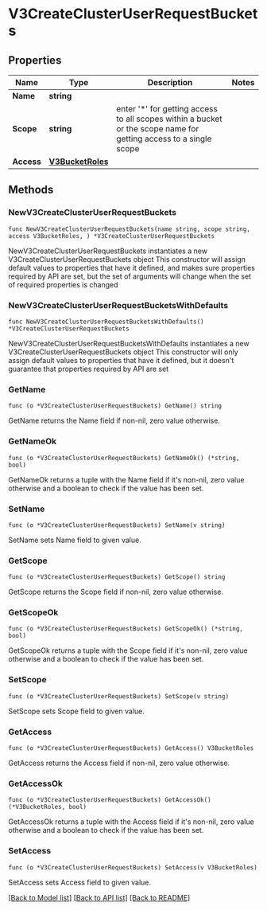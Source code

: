 # V3CreateClusterUserRequestBuckets

## Properties

Name | Type | Description | Notes
------------ | ------------- | ------------- | -------------
**Name** | **string** |  | 
**Scope** | **string** | enter &#39;*&#39; for getting access to all scopes within a bucket or the scope name for getting access to a single scope | 
**Access** | [**V3BucketRoles**](V3BucketRoles.md) |  | 

## Methods

### NewV3CreateClusterUserRequestBuckets

`func NewV3CreateClusterUserRequestBuckets(name string, scope string, access V3BucketRoles, ) *V3CreateClusterUserRequestBuckets`

NewV3CreateClusterUserRequestBuckets instantiates a new V3CreateClusterUserRequestBuckets object
This constructor will assign default values to properties that have it defined,
and makes sure properties required by API are set, but the set of arguments
will change when the set of required properties is changed

### NewV3CreateClusterUserRequestBucketsWithDefaults

`func NewV3CreateClusterUserRequestBucketsWithDefaults() *V3CreateClusterUserRequestBuckets`

NewV3CreateClusterUserRequestBucketsWithDefaults instantiates a new V3CreateClusterUserRequestBuckets object
This constructor will only assign default values to properties that have it defined,
but it doesn't guarantee that properties required by API are set

### GetName

`func (o *V3CreateClusterUserRequestBuckets) GetName() string`

GetName returns the Name field if non-nil, zero value otherwise.

### GetNameOk

`func (o *V3CreateClusterUserRequestBuckets) GetNameOk() (*string, bool)`

GetNameOk returns a tuple with the Name field if it's non-nil, zero value otherwise
and a boolean to check if the value has been set.

### SetName

`func (o *V3CreateClusterUserRequestBuckets) SetName(v string)`

SetName sets Name field to given value.


### GetScope

`func (o *V3CreateClusterUserRequestBuckets) GetScope() string`

GetScope returns the Scope field if non-nil, zero value otherwise.

### GetScopeOk

`func (o *V3CreateClusterUserRequestBuckets) GetScopeOk() (*string, bool)`

GetScopeOk returns a tuple with the Scope field if it's non-nil, zero value otherwise
and a boolean to check if the value has been set.

### SetScope

`func (o *V3CreateClusterUserRequestBuckets) SetScope(v string)`

SetScope sets Scope field to given value.


### GetAccess

`func (o *V3CreateClusterUserRequestBuckets) GetAccess() V3BucketRoles`

GetAccess returns the Access field if non-nil, zero value otherwise.

### GetAccessOk

`func (o *V3CreateClusterUserRequestBuckets) GetAccessOk() (*V3BucketRoles, bool)`

GetAccessOk returns a tuple with the Access field if it's non-nil, zero value otherwise
and a boolean to check if the value has been set.

### SetAccess

`func (o *V3CreateClusterUserRequestBuckets) SetAccess(v V3BucketRoles)`

SetAccess sets Access field to given value.



[[Back to Model list]](../README.md#documentation-for-models) [[Back to API list]](../README.md#documentation-for-api-endpoints) [[Back to README]](../README.md)


